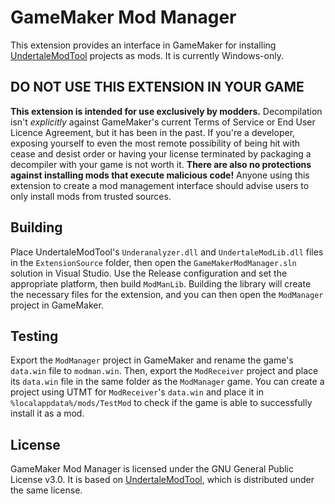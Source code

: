 # GameMaker Mod Manager

This extension provides an interface in GameMaker for installing [UndertaleModTool](https://github.com/UnderminersTeam/UndertaleModTool) projects as mods. It is currently Windows-only.


## DO NOT USE THIS EXTENSION IN YOUR GAME

**This extension is intended for use exclusively by modders.** Decompilation isn't *explicitly* against GameMaker's current Terms of Service or End User Licence Agreement, but it has been in the past. If you're a developer, exposing yourself to even the most remote possibility of being hit with cease and desist order or having your license terminated by packaging a decompiler with your game is not worth it. **There are also no protections against installing mods that execute malicious code!** Anyone using this extension to create a mod management interface should advise users to only install mods from trusted sources.


## Building

Place UndertaleModTool's `Underanalyzer.dll` and `UndertaleModLib.dll` files in the `ExtensionSource` folder, then open the `GameMakerModManager.sln` solution in Visual Studio. Use the Release configuration and set the appropriate platform, then build `ModManLib`. Building the library will create the necessary files for the extension, and you can then open the `ModManager` project in GameMaker.


## Testing

Export the `ModManager` project in GameMaker and rename the game's `data.win` file to `modman.win`. Then, export the `ModReceiver` project and place its `data.win` file in the same folder as the `ModManager` game. You can create a project using UTMT for `ModReceiver`'s `data.win` and place it in `%localappdata%/mods/TestMod` to check if the game is able to successfully install it as a mod.


## License

GameMaker Mod Manager is licensed under the GNU General Public License v3.0. It is based on [UndertaleModTool](https://github.com/UnderminersTeam/UndertaleModTool), which is distributed under the same license.
